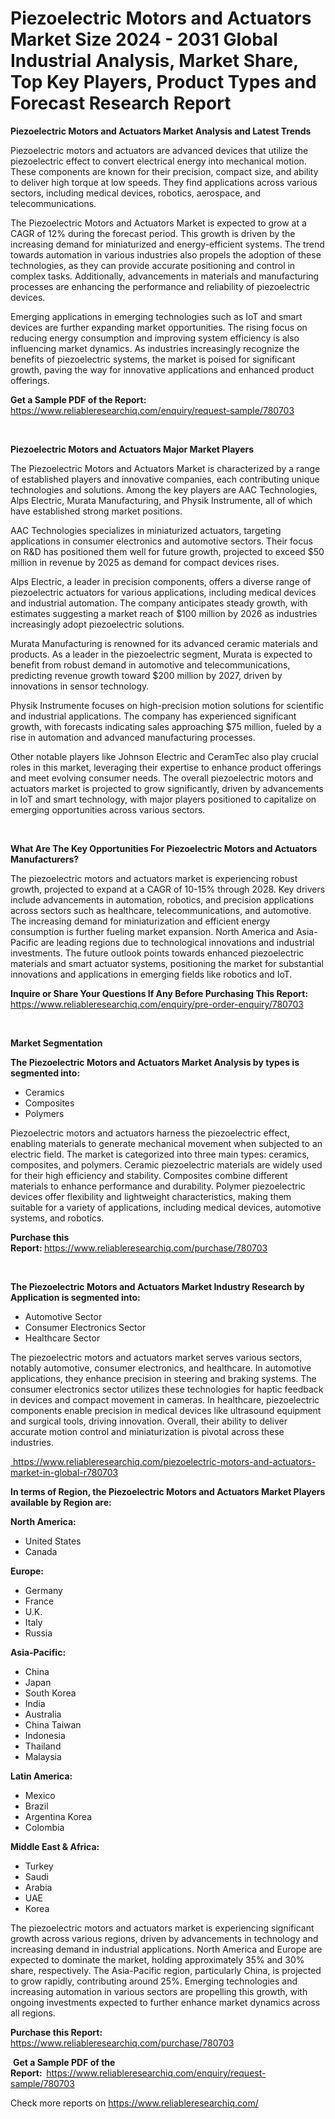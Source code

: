 <p><h1>Piezoelectric Motors and Actuators Market Size 2024 - 2031 Global Industrial Analysis, Market Share, Top Key Players, Product Types and Forecast Research Report</h1></p><p><strong>Piezoelectric Motors and Actuators Market Analysis and Latest Trends</strong></p>
<p><p>Piezoelectric motors and actuators are advanced devices that utilize the piezoelectric effect to convert electrical energy into mechanical motion. These components are known for their precision, compact size, and ability to deliver high torque at low speeds. They find applications across various sectors, including medical devices, robotics, aerospace, and telecommunications.</p><p>The Piezoelectric Motors and Actuators Market is expected to grow at a CAGR of 12% during the forecast period. This growth is driven by the increasing demand for miniaturized and energy-efficient systems. The trend towards automation in various industries also propels the adoption of these technologies, as they can provide accurate positioning and control in complex tasks. Additionally, advancements in materials and manufacturing processes are enhancing the performance and reliability of piezoelectric devices.</p><p>Emerging applications in emerging technologies such as IoT and smart devices are further expanding market opportunities. The rising focus on reducing energy consumption and improving system efficiency is also influencing market dynamics. As industries increasingly recognize the benefits of piezoelectric systems, the market is poised for significant growth, paving the way for innovative applications and enhanced product offerings.</p></p>
<p><strong>Get a Sample PDF of the Report:&nbsp;</strong> <a href="https://www.reliableresearchiq.com/enquiry/request-sample/780703?utm_campaign=1876&utm_medium=2&utm_source=Github&utm_content=ia&utm_term=30122024&utm_id=piezoelectric-motors-and-actuators">https://www.reliableresearchiq.com/enquiry/request-sample/780703</a></p>
<p>&nbsp;</p>
<p><strong>Piezoelectric Motors and Actuators Major Market Players</strong></p>
<p><p>The Piezoelectric Motors and Actuators Market is characterized by a range of established players and innovative companies, each contributing unique technologies and solutions. Among the key players are AAC Technologies, Alps Electric, Murata Manufacturing, and Physik Instrumente, all of which have established strong market positions.</p><p>AAC Technologies specializes in miniaturized actuators, targeting applications in consumer electronics and automotive sectors. Their focus on R&D has positioned them well for future growth, projected to exceed $50 million in revenue by 2025 as demand for compact devices rises.</p><p>Alps Electric, a leader in precision components, offers a diverse range of piezoelectric actuators for various applications, including medical devices and industrial automation. The company anticipates steady growth, with estimates suggesting a market reach of $100 million by 2026 as industries increasingly adopt piezoelectric solutions.</p><p>Murata Manufacturing is renowned for its advanced ceramic materials and products. As a leader in the piezoelectric segment, Murata is expected to benefit from robust demand in automotive and telecommunications, predicting revenue growth toward $200 million by 2027, driven by innovations in sensor technology.</p><p>Physik Instrumente focuses on high-precision motion solutions for scientific and industrial applications. The company has experienced significant growth, with forecasts indicating sales approaching $75 million, fueled by a rise in automation and advanced manufacturing processes.</p><p>Other notable players like Johnson Electric and CeramTec also play crucial roles in this market, leveraging their expertise to enhance product offerings and meet evolving consumer needs. The overall piezoelectric motors and actuators market is projected to grow significantly, driven by advancements in IoT and smart technology, with major players positioned to capitalize on emerging opportunities across various sectors.</p></p>
<p>&nbsp;</p>
<p><strong>What Are The Key Opportunities For Piezoelectric Motors and Actuators Manufacturers?</strong></p>
<p><p>The piezoelectric motors and actuators market is experiencing robust growth, projected to expand at a CAGR of 10-15% through 2028. Key drivers include advancements in automation, robotics, and precision applications across sectors such as healthcare, telecommunications, and automotive. The increasing demand for miniaturization and efficient energy consumption is further fueling market expansion. North America and Asia-Pacific are leading regions due to technological innovations and industrial investments. The future outlook points towards enhanced piezoelectric materials and smart actuator systems, positioning the market for substantial innovations and applications in emerging fields like robotics and IoT.</p></p>
<p><strong>Inquire or Share Your Questions If Any Before Purchasing This Report:</strong> <a href="https://www.reliableresearchiq.com/enquiry/pre-order-enquiry/780703?utm_campaign=1876&utm_medium=2&utm_source=Github&utm_content=ia&utm_term=30122024&utm_id=piezoelectric-motors-and-actuators">https://www.reliableresearchiq.com/enquiry/pre-order-enquiry/780703</a></p>
<p>&nbsp;</p>
<p><strong>Market Segmentation</strong></p>
<p><strong>The Piezoelectric Motors and Actuators Market Analysis by types is segmented into:</strong></p>
<p><ul><li>Ceramics</li><li>Composites</li><li>Polymers</li></ul></p>
<p><p>Piezoelectric motors and actuators harness the piezoelectric effect, enabling materials to generate mechanical movement when subjected to an electric field. The market is categorized into three main types: ceramics, composites, and polymers. Ceramic piezoelectric materials are widely used for their high efficiency and stability. Composites combine different materials to enhance performance and durability. Polymer piezoelectric devices offer flexibility and lightweight characteristics, making them suitable for a variety of applications, including medical devices, automotive systems, and robotics.</p></p>
<p><strong>Purchase this Report:&nbsp;</strong><a href="https://www.reliableresearchiq.com/purchase/780703?utm_campaign=1876&utm_medium=2&utm_source=Github&utm_content=ia&utm_term=30122024&utm_id=piezoelectric-motors-and-actuators">https://www.reliableresearchiq.com/purchase/780703</a></p>
<p>&nbsp;</p>
<p><strong>The Piezoelectric Motors and Actuators Market Industry Research by Application is segmented into:</strong></p>
<p><ul><li>Automotive Sector</li><li>Consumer Electronics Sector</li><li>Healthcare Sector</li></ul></p>
<p><p>The piezoelectric motors and actuators market serves various sectors, notably automotive, consumer electronics, and healthcare. In automotive applications, they enhance precision in steering and braking systems. The consumer electronics sector utilizes these technologies for haptic feedback in devices and compact movement in cameras. In healthcare, piezoelectric components enable precision in medical devices like ultrasound equipment and surgical tools, driving innovation. Overall, their ability to deliver accurate motion control and miniaturization is pivotal across these industries.</p></p>
<p><a href="https://www.reliableresearchiq.com/piezoelectric-motors-and-actuators-market-in-global-r780703?utm_campaign=1876&utm_medium=2&utm_source=Github&utm_content=ia&utm_term=30122024&utm_id=piezoelectric-motors-and-actuators">&nbsp;https://www.reliableresearchiq.com/piezoelectric-motors-and-actuators-market-in-global-r780703</a></p>
<p><strong>In terms of Region, the Piezoelectric Motors and Actuators Market Players available by Region are:</strong></p>
<p>
    <p> <strong> North America: </strong>
        <ul>
            <li>United States</li>
            <li>Canada</li>
        </ul>
        </p> 
    <p> <strong> Europe: </strong>
        <ul>
            <li>Germany</li>
            <li>France</li>
            <li>U.K.</li>
            <li>Italy</li>
            <li>Russia</li>
        </ul>
        </p> 
    <p> <strong> Asia-Pacific: </strong>
        <ul>
            <li>China</li>
            <li>Japan</li>
            <li>South Korea</li>
            <li>India</li>
            <li>Australia</li>
            <li>China Taiwan</li>
            <li>Indonesia</li>
            <li>Thailand</li>
            <li>Malaysia</li>
        </ul>
        </p> 
    <p> <strong> Latin America: </strong>
        <ul>
            <li>Mexico</li>
            <li>Brazil</li>
            <li>Argentina Korea</li>
            <li>Colombia</li>
        </ul>
        </p> 
    <p> <strong> Middle East & Africa: </strong>
        <ul>
            <li>Turkey</li>
            <li>Saudi</li>
            <li>Arabia</li>
            <li>UAE</li>
            <li>Korea</li>
        </ul>
    </p>
    </p>
<p><p>The piezoelectric motors and actuators market is experiencing significant growth across various regions, driven by advancements in technology and increasing demand in industrial applications. North America and Europe are expected to dominate the market, holding approximately 35% and 30% share, respectively. The Asia-Pacific region, particularly China, is projected to grow rapidly, contributing around 25%. Emerging technologies and increasing automation in various sectors are propelling this growth, with ongoing investments expected to further enhance market dynamics across all regions.</p></p>
<p><strong>Purchase this Report: </strong><a href="https://www.reliableresearchiq.com/purchase/780703?utm_campaign=1876&utm_medium=2&utm_source=Github&utm_content=ia&utm_term=30122024&utm_id=piezoelectric-motors-and-actuators">https://www.reliableresearchiq.com/purchase/780703</a></p>
<p>&nbsp;<strong>Get a Sample PDF of the Report:&nbsp;&nbsp;</strong><a href="https://www.reliableresearchiq.com/enquiry/request-sample/780703?utm_campaign=1876&utm_medium=2&utm_source=Github&utm_content=ia&utm_term=30122024&utm_id=piezoelectric-motors-and-actuators">https://www.reliableresearchiq.com/enquiry/request-sample/780703</a></p>
<p><strong></strong></p>
<p>Check more reports on <a href="https://www.reliableresearchiq.com/?utm_campaign=1876&utm_medium=2&utm_source=Github&utm_content=ia&utm_term=30122024&utm_id=piezoelectric-motors-and-actuators">https://www.reliableresearchiq.com/</a></p>